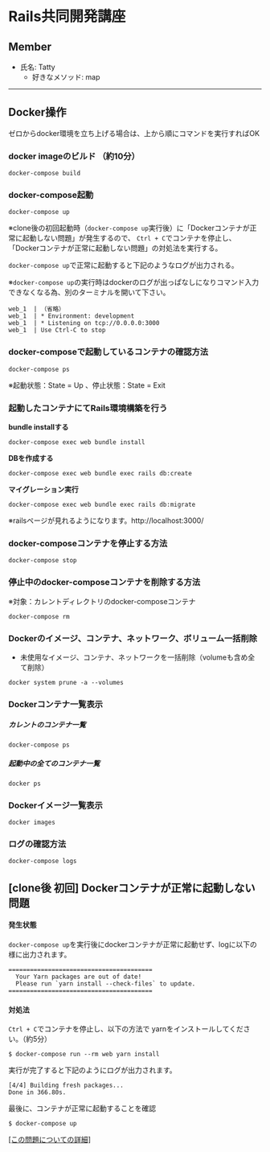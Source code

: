 # Rails共同開発講座

## Member
- 氏名: Tatty
  - 好きなメソッド: map



---

## Docker操作
ゼロからdocker環境を立ち上げる場合は、上から順にコマンドを実行すればOK

### docker imageのビルド （約10分）
```
docker-compose build
```
### docker-compose起動
```
docker-compose up
```
※clone後の初回起動時（`docker-compose up`実行後）に「Dockerコンテナが正常に起動しない問題」が発生するので、
`Ctrl + C`でコンテナを停止し、「Dockerコンテナが正常に起動しない問題」の対処法を実行する。

`docker-compose up`で正常に起動すると下記のようなログが出力される。

※`docker-compose up`の実行時はdockerのログが出っぱなしになりコマンド入力できなくなる為、別のターミナルを開いて下さい。
```
web_1  | （省略）
web_1  | * Environment: development
web_1  | * Listening on tcp://0.0.0.0:3000
web_1  | Use Ctrl-C to stop
```

### docker-composeで起動しているコンテナの確認方法
```
docker-compose ps
```
※起動状態：State = Up 、停止状態：State = Exit

### 起動したコンテナにてRails環境構築を行う

**bundle installする**
```
docker-compose exec web bundle install
```
**DBを作成する**
```
docker-compose exec web bundle exec rails db:create
```
**マイグレーション実行**
```
docker-compose exec web bundle exec rails db:migrate
```
※railsページが見れるようになります。http://localhost:3000/

### docker-composeコンテナを停止する方法
```
docker-compose stop
```
### 停止中のdocker-composeコンテナを削除する方法
※対象：カレントディレクトリのdocker-composeコンテナ
```
docker-compose rm
```
### Dockerのイメージ、コンテナ、ネットワーク、ボリューム一括削除
- 未使用なイメージ、コンテナ、ネットワークを一括削除（volumeも含め全て削除）
```
docker system prune -a --volumes
```
### Dockerコンテナ一覧表示
##### カレントのコンテナ一覧
```
docker-compose ps
```
##### 起動中の全てのコンテナ一覧
```
docker ps
```
### Dockerイメージ一覧表示
```
docker images
```
### ログの確認方法
```
docker-compose logs
```

## [clone後 初回] Dockerコンテナが正常に起動しない問題

#### 発生状態
`docker-compose up`を実行後にdockerコンテナが正常に起動せず、logに以下の様に出力されます。
```
========================================
  Your Yarn packages are out of date!
  Please run `yarn install --check-files` to update.
========================================
```

#### 対処法

`Ctrl + C`でコンテナを停止し、以下の方法で yarnをインストールしてください。（約5分）
```
$ docker-compose run --rm web yarn install
```

実行が完了すると下記のようにログが出力されます。
```
[4/4] Building fresh packages...
Done in 366.80s.
```

最後に、コンテナが正常に起動することを確認
```
$ docker-compose up
```
[[この問題についての詳細]](https://qiita.com/yama_ryoji/items/1de1f2e9e206382c4aa5)

